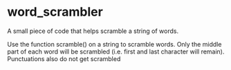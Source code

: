 # word_scrambler
A small piece of code that helps scramble a string of words.

Use the function scramble() on a string to scramble words. 
Only the middle part of each word will be scrambled (i.e. first and last character will remain). Punctuations also do not get scrambled
